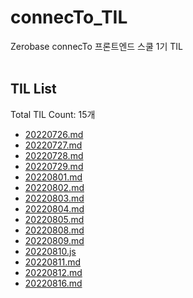 # connecTo_TIL
Zerobase connecTo 프론트엔드 스쿨 1기 TIL<br><br>
## TIL List
Total TIL Count: 15개
- [20220726.md](https://github.com/chaerin-dev/connecTo_TIL/blob/main/20220726.md)
- [20220727.md](https://github.com/chaerin-dev/connecTo_TIL/blob/main/20220727.md)
- [20220728.md](https://github.com/chaerin-dev/connecTo_TIL/blob/main/20220728.md)
- [20220729.md](https://github.com/chaerin-dev/connecTo_TIL/blob/main/20220729.md)
- [20220801.md](https://github.com/chaerin-dev/connecTo_TIL/blob/main/20220801.md)
- [20220802.md](https://github.com/chaerin-dev/connecTo_TIL/blob/main/20220802.md)
- [20220803.md](https://github.com/chaerin-dev/connecTo_TIL/blob/main/20220803.md)
- [20220804.md](https://github.com/chaerin-dev/connecTo_TIL/blob/main/20220804.md)
- [20220805.md](https://github.com/chaerin-dev/connecTo_TIL/blob/main/20220805.md)
- [20220808.md](https://github.com/chaerin-dev/connecTo_TIL/blob/main/20220808.md)
- [20220809.md](https://github.com/chaerin-dev/connecTo_TIL/blob/main/20220809.md)
- [20220810.js](https://github.com/chaerin-dev/connecTo_TIL/blob/main/20220810.js)
- [20220811.md](https://github.com/chaerin-dev/connecTo_TIL/blob/main/20220811.md)
- [20220812.md](https://github.com/chaerin-dev/connecTo_TIL/blob/main/20220812.md)
- [20220816.md](https://github.com/chaerin-dev/connecTo_TIL/blob/main/20220816.md)

